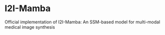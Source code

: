 # I2I-Mamba
Official implementation of I2I-Mamba: An SSM-based model for multi-modal medical image synthesis
